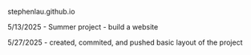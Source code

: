stephenlau.github.io

5/13/2025 - Summer project - build a website

5/27/2025 - created, commited, and pushed basic layout of the project
